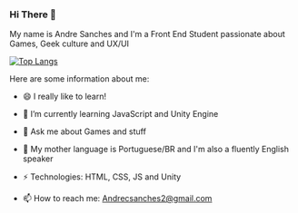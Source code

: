### Hi There 👋
My name is Andre Sanches and I'm a Front End Student passionate about Games, Geek culture and UX/UI

[![Top Langs](https://github-readme-stats.vercel.app/api/top-langs/?username=SancheesAndre&layout=compact)](https://github.com/anuraghazra/github-readme-stats)

Here are some information about me:
- 😄 I really like to learn!
- 🌱 I’m currently learning JavaScript and Unity Engine
- 💬 Ask me about Games and stuff
- 👅 My mother language is Portuguese/BR and I'm also a fluently English speaker
- ⚡ Technologies: HTML, CSS, JS and Unity

- 📫 How to reach me: Andrecsanches2@gmail.com 
